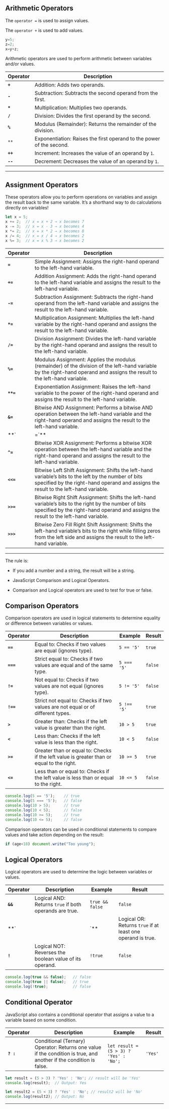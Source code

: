 ## Arithmetic Operators

The `operator =` is used to assign values.

The `operator +` is used to add values.

```javascript
y=5;
z=2;
x=y+z;
```

Arithmetic operators are used to perform arithmetic between variables and/or values.

| **Operator** | **Description**                                                      |
| ------------ | -------------------------------------------------------------------- |
| **`+`**      | Addition: Adds two operands.                                         |
| **`-`**      | Subtraction: Subtracts the second operand from the first.            |
| **`*`**      | Multiplication: Multiplies two operands.                             |
| **`/`**      | Division: Divides the first operand by the second.                   |
| **`%`**      | Modulus (Remainder): Returns the remainder of the division.          |
| `**`         | Exponentiation: Raises the first operand to the power of the second. |
| **`++`**     | Increment: Increases the value of an operand by `1`.                 |
| **`--`**     | Decrement: Decreases the value of an operand by `1`.                 |

---

## Assignment Operators

These operators allow you to perform operations on variables and assign the result back to the same variable. It’s a shorthand way to do calculations directly on variables!

```javascript
let x = 5;
x += 2;  // x = x + 2 → x becomes 7
x -= 3;  // x = x - 3 → x becomes 4
x *= 2;  // x = x * 2 → x becomes 8
x /= 4;  // x = x / 4 → x becomes 2
x %= 3;  // x = x % 3 → x becomes 2

```

|**Operator**|**Description**|
|---|---|
|**`=`**|Simple Assignment: Assigns the right-hand operand to the left-hand variable.|
|**`+=`**|Addition Assignment: Adds the right-hand operand to the left-hand variable and assigns the result to the left-hand variable.|
|**`-=`**|Subtraction Assignment: Subtracts the right-hand operand from the left-hand variable and assigns the result to the left-hand variable.|
|**`*=`**|Multiplication Assignment: Multiplies the left-hand variable by the right-hand operand and assigns the result to the left-hand variable.|
|**`/=`**|Division Assignment: Divides the left-hand variable by the right-hand operand and assigns the result to the left-hand variable.|
|**`%=`**|Modulus Assignment: Applies the modulus (remainder) of the division of the left-hand variable by the right-hand operand and assigns the result to the left-hand variable.|
|**`**=`**|Exponentiation Assignment: Raises the left-hand variable to the power of the right-hand operand and assigns the result to the left-hand variable.|
|**`&=`**|Bitwise AND Assignment: Performs a bitwise AND operation between the left-hand variable and the right-hand operand and assigns the result to the left-hand variable.|
|**`|=`**|
|**`^=`**|Bitwise XOR Assignment: Performs a bitwise XOR operation between the left-hand variable and the right-hand operand and assigns the result to the left-hand variable.|
|**`<<=`**|Bitwise Left Shift Assignment: Shifts the left-hand variable’s bits to the left by the number of bits specified by the right-hand operand and assigns the result to the left-hand variable.|
|**`>>=`**|Bitwise Right Shift Assignment: Shifts the left-hand variable’s bits to the right by the number of bits specified by the right-hand operand and assigns the result to the left-hand variable.|
|**`>>>`**|Bitwise Zero Fill Right Shift Assignment: Shifts the left-hand variable’s bits to the right while filling zeros from the left side and assigns the result to the left-hand variable.|

---

The rule is:

- If you add a number and a string, the result will be a string.

- JavaScript Comparison and Logical Operators.

- Comparison and Logical operators are used to test for true or false.



## Comparison Operators

Comparison operators are used in logical statements to determine equality or difference between variables or values.

|**Operator**|**Description**|**Example**|**Result**|
|---|---|---|---|
|**`==`**|Equal to: Checks if two values are equal (ignores type).|`5 == '5'`|`true`|
|**`===`**|Strict equal to: Checks if two values are equal and of the same type.|`5 === '5'`|`false`|
|**`!=`**|Not equal to: Checks if two values are not equal (ignores type).|`5 != '5'`|`false`|
|**`!==`**|Strict not equal to: Checks if two values are not equal or of different types.|`5 !== '5'`|`true`|
|**`>`**|Greater than: Checks if the left value is greater than the right.|`10 > 5`|`true`|
|**`<`**|Less than: Checks if the left value is less than the right.|`10 < 5`|`false`|
|**`>=`**|Greater than or equal to: Checks if the left value is greater than or equal to the right.|`10 >= 5`|`true`|
|**`<=`**|Less than or equal to: Checks if the left value is less than or equal to the right.|`10 <= 5`|`false`|


```javascript
console.log(5 == '5');    // true
console.log(5 === '5');   // false
console.log(10 > 5);      // true
console.log(10 < 5);      // false
console.log(10 >= 5);     // true
console.log(10 <= 5);     // false
```

Comparison operators can be used in conditional statements to compare values and take action depending on the result:

```javascript
if (age<18) document.write("Too young");
```

## Logical Operators

Logical operators are used to determine the logic between variables or values.

|**Operator**|**Description**|**Example**|**Result**|
|---|---|---|---|
|**`&&`**|Logical AND: Returns `true` if both operands are true.|`true && false`|`false`|
|**`||`**|Logical OR: Returns `true` if at least one operand is true.|
|**`!`**|Logical NOT: Reverses the boolean value of its operand.|`!true`|`false`|


```javascript
console.log(true && false);   // false
console.log(true || false);   // true
console.log(!true);           // false
```



## Conditional Operator

JavaScript also contains a conditional operator that assigns a value to a variable based on some condition.

|**Operator**|**Description**|**Example**|**Result**|
|---|---|---|---|
|**`? :`**|Conditional (Ternary) Operator: Returns one value if the condition is true, and another if the condition is false.|`let result = (5 > 3) ? 'Yes' : 'No';`|`'Yes'`|


```javascript
let result = (5 > 3) ? 'Yes' : 'No'; // result will be 'Yes'
console.log(result);  // Output: Yes

let result2 = (5 < 3) ? 'Yes' : 'No'; // result2 will be 'No'
console.log(result2); // Output: No
```

----

